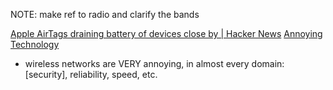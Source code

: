 
NOTE: make ref to radio and clarify the bands

[Apple AirTags draining battery of devices close by | Hacker News](https://news.ycombinator.com/item?id=30632568)
[Annoying Technology](https://annoying.technology/posts/d9d6d289a06def25/)
- wireless networks are VERY annoying, in almost every domain: [security], reliability, speed, etc.
